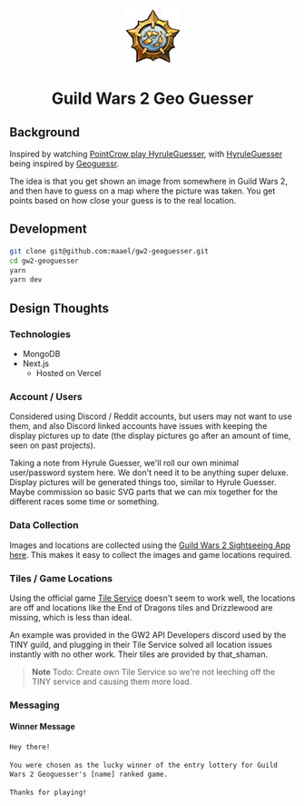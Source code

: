 <p align="center">
<img width="100" height="100" src="./.imgs/World_Completion.png">
<h1 align="center">Guild Wars 2 Geo Guesser</h1>
</p>

## Background

Inspired by watching [PointCrow play HyruleGuesser](https://www.youtube.com/watch?v=8OVelEkMBxA), with [HyruleGuesser](https://hyruleguessr.com/) being inspired by [Geoguessr](https://www.geoguessr.com/).

The idea is that you get shown an image from somewhere in Guild Wars 2, and then have to guess on a map where the picture was taken. You get points based on how close your guess is to the real location.

## Development

```sh
git clone git@github.com:maael/gw2-geoguesser.git
cd gw2-geoguesser
yarn
yarn dev
```

## Design Thoughts

### Technologies

- MongoDB
- Next.js
  - Hosted on Vercel

### Account / Users

Considered using Discord / Reddit accounts, but users may not want to use them, and also Discord linked accounts have issues with keeping the display pictures up to date (the display pictures go after an amount of time, seen on past projects).

Taking a note from Hyrule Guesser, we'll roll our own minimal user/password system here. We don't need it to be anything super deluxe. Display pictures will be generated things too, similar to Hyrule Guesser. Maybe commission so basic SVG parts that we can mix together for the different races some time or something.

### Data Collection

Images and locations are collected using the [Guild Wars 2 Sightseeing App here](https://github.com/maael/gw2-sightseeing). This makes it easy to collect the images and game locations required.

### Tiles / Game Locations

Using the official game [Tile Service](https://wiki.guildwars2.com/wiki/API:Tile_service) doesn't seem to work well, the locations are off and locations like the End of Dragons tiles and Drizzlewood are missing, which is less than ideal.

An example was provided in the GW2 API Developers discord used by the TINY guild, and plugging in their Tile Service solved all location issues instantly with no other work. Their tiles are provided by that_shaman.

> **Note**
> Todo: Create own Tile Service so we're not leeching off the TINY service and causing them more load.

### Messaging

#### Winner Message

```
Hey there!

You were chosen as the lucky winner of the entry lottery for Guild Wars 2 Geoguesser's [name] ranked game.

Thanks for playing!
```
